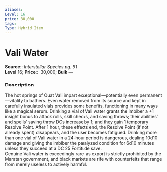 ```yaml
---
aliases: 
Level: 16 
price: 30,000
tags: 
Type: Hybrid Item
---
```


# Vali Water

**Source**:: _Interstellar Species pg. 91_  
**Level** 16;
**Price**::  30,000; **Bulk** —

### Description

The hot springs of Ouat Vali impart exceptional—potentially even permanent—vitality to bathers. Even water removed from its source and kept in carefully insulated vials provides some benefits, functioning in many ways like a magical serum. Drinking a vial of Vali water grants the imbiber a +1 insight bonus to attack rolls, skill checks, and saving throws; their abilities’ and spells’ saving throw DCs increase by 1; and they gain 1 temporary Resolve Point. After 1 hour, these effects end, the Resolve Point (if not already spent) disappears, and the user becomes fatigued. Drinking more than one vial of Vali water in a 24-hour period is dangerous, dealing 10d10 damage and giving the imbiber the paralyzed condition for 6d10 minutes unless they succeed at a DC 25 Fortitude save.  
Genuine Vali water is exceedingly rare, as export is strictly prohibited by the Maratan government, and black markets are rife with counterfeits that range from merely useless to actively harmful.
